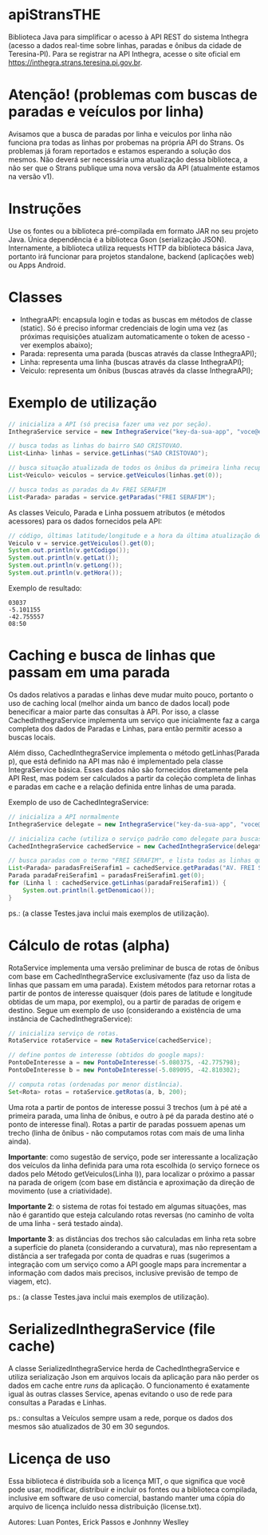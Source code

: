 # apiStransTHE

Biblioteca Java para simplificar o acesso à API REST do sistema Inthegra (acesso a dados real-time sobre linhas, paradas e ônibus da cidade de Teresina-PI). Para se registrar na API Inthegra, acesse o site oficial em https://inthegra.strans.teresina.pi.gov.br.

# Atenção! (problemas com buscas de paradas e veículos por linha)

Avisamos que a busca de paradas por linha e veiculos por linha não funciona pra todas as linhas por probemas na própria API do Strans. Os problemas já foram reportados e estamos esperando a solução dos mesmos. Não deverá ser necessária uma atualização dessa biblioteca, a não ser que o Strans publique uma nova versão da API (atualmente estamos na versão v1).

# Instruções

Use os fontes ou a biblioteca pré-compilada em formato JAR no seu projeto Java. Única dependência é a biblioteca Gson (serialização JSON). Internamente, a biblioteca utiliza requests HTTP da biblioteca básica Java, portanto irá funcionar para projetos standalone, backend (aplicações web) ou Apps Android.

# Classes

- InthegraAPI: encapsula login e todas as buscas em métodos de classe (static). Só é preciso informar credenciais de login uma vez (as próximas requisições atualizam automaticamente o token de acesso - ver exemplos abaixo);
- Parada: representa uma parada (buscas através da classe InthegraAPI);
- Linha: representa uma linha (buscas através da classe InthegraAPI);
- Veiculo: representa um ônibus (buscas através da classe InthegraAPI);

# Exemplo de utilização
```java
// inicializa a API (só precisa fazer uma vez por seção). 
InthegraService service = new InthegraService("key-da-sua-app", "voce@email.com",  "sua-senha");

// busca todas as linhas do bairro SAO CRISTOVAO.  
List<Linha> linhas = service.getLinhas("SAO CRISTOVAO");

// busca situação atualizada de todos os ônibus da primeira linha recuperada acima.  
List<Veiculo> veiculos = service.getVeiculos(linhas.get(0)); 

// busca todas as paradas da Av FREI SERAFIM
List<Parada> paradas = service.getParadas("FREI SERAFIM");
```

As classes Veiculo, Parada e Linha possuem atributos (e métodos acessores) para os dados fornecidos pela API:

```java
// código, últimas latitude/longitude e a hora da última atualização de um veículo.
Veiculo v = service.getVeiculos().get(0);
System.out.println(v.getCodigo());
System.out.println(v.getLat());
System.out.println(v.getLong());
System.out.println(v.getHora());
```
Exemplo de resultado:

```
03037
-5.101155
-42.755557
08:50
```

# Caching e busca de linhas que passam em uma parada

Os dados relativos a paradas e linhas deve mudar muito pouco, portanto o uso de caching local (melhor ainda um banco de dados local) pode benecificar a maior parte das consultas à API. Por isso, a classe CachedInthegraService implementa um serviço que inicialmente faz a carga completa dos dados de Paradas e Linhas, para então permitir acesso a buscas locais.

Além disso, CachedInthegraService implementa o método getLinhas(Parada p), que está definido na API mas não é implementado pela classe IntegraService básica. Esses dados não são fornecidos diretamente pela API Rest, mas podem ser calculados a partir da coleção completa de linhas e paradas em cache e a relação definida entre linhas de uma parada.

Exemplo de uso de CachedIntegraService:

```java
// inicializa a API normalmente 
InthegraService delegate = new InthegraService("key-da-sua-app", "voce@email.com",  "sua-senha");

// inicializa cache (utiliza o serviço padrão como delegate para buscas online durante cache refresh). Usando um dia como tempo de expiração da cache de linhas e paradas.
CachedInthegraService cachedService = new CachedInthegraService(delegate, 1, TimeUnit.DAYS);

// busca paradas com o termo "FREI SERAFIM", e lista todas as linhas que passam na primeira parada encontrada.  
List<Parada> paradasFreiSerafim1 = cachedService.getParadas("AV. FREI SERAFIM 1");
Parada paradaFreiSerafim1 = paradasFreiSerafim1.get(0);
for (Linha l : cachedService.getLinhas(paradaFreiSerafim1)) {
	System.out.println(l.getDenomicao());
}
```
ps.: (a classe Testes.java inclui mais exemplos de utilização).

# Cálculo de rotas (alpha)

RotaService implementa uma versão preliminar de busca de rotas de ônibus com base em CachedInthegraService exclusivamente (faz uso da lista de linhas que passam em uma parada). Existem métodos para retornar rotas a partir de pontos de interesse quaisquer (dois pares de latitude e longitude obtidas de um mapa, por exemplo), ou a partir de paradas de origem e destino. Segue um exemplo de uso (considerando a existência de uma instância de CachedInthegraService):

```java
// inicializa serviço de rotas.
RotaService rotaService = new RotaService(cachedService);

// define pontos de interesse (obtidos do google maps):
PontoDeInteresse a = new PontoDeInteresse(-5.080375, -42.775798);
PontoDeInteresse b = new PontoDeInteresse(-5.089095, -42.810302);

// computa rotas (ordenadas por menor distância).
Set<Rota> rotas = rotaService.getRotas(a, b, 200);
```

Uma rota a partir de pontos de interesse possui 3 trechos (um à pé até a primeira parada, uma linha de ônibus, e outro à pé da parada destino até o ponto de interesse final). Rotas a partir de paradas possuem apenas um trecho (linha de ônibus - não computamos rotas com mais de uma linha ainda).

**Importante**: como sugestão de serviço, pode ser interessante a localização dos veículos da linha definida para uma rota escolhida (o serviço fornece os dados pelo Método getVeiculos(Linha l)), para localizar o próximo a passar na parada de origem (com base em distância e aproximação da direção de movimento (use a criatividade).

**Importante 2**: o sistema de rotas foi testado em algumas situações, mas não é garantido que esteja calculando rotas reversas (no caminho de volta de uma linha - será testado ainda).

**Importante 3**: as distâncias dos trechos são calculadas em linha reta sobre a superfície do planeta (considerando a curvatura), mas não representam a distância a ser trafegada por conta de quadras e ruas (sugerimos a integração com um serviço como a API google maps para incrementar a informação com dados mais precisos, inclusive previsão de tempo de viagem, etc).

ps.: (a classe Testes.java inclui mais exemplos de utilização).

# SerializedInthegraService (file cache)

A classe SerializedInthegraService herda de CachedInthegraService e utiliza serialização Json em arquivos locais da aplicação para não perder os dados em cache entre *runs* da aplicação. O funcionamento é exatamente igual às outras classes Service, apenas evitando o uso de rede para consultas a Paradas e Linhas.

ps.: consultas a Veículos sempre usam a rede, porque os dados dos mesmos são atualizados de 30 em 30 segundos.

# Licença de uso

Essa biblioteca é distribuída sob a licença MIT, o que significa que você pode usar, modificar, distribuir e incluir os fontes ou a biblioteca compilada, inclusive em software de uso comercial, bastando manter uma cópia do arquivo de licença incluído nessa distribuição (license.txt).

Autores: Luan Pontes, Erick Passos e Jonhnny Weslley
